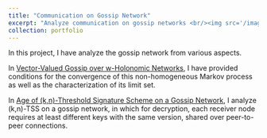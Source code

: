 ```yaml
---
title: "Communication on Gossip Network"
excerpt: "Analyze communication on gossip networks <br/><img src='/images/system_model_Erkan.png'>"
collection: portfolio
---
```


In this project, I have analyze the gossip network from various aspects.

In [Vector-Valued Gossip over w-Holonomic Networks](https://erkan1863.github.io/publication/2023-11-08-holonomy_over_gossip), I have provided conditions for the convergence of this non-homogeneous Markov process as well as the characterization of its limit set. 

In [Age of (k,n)-Threshold Signature Scheme on a Gossip Network](https://erkan1863.github.io/publication/2024-02-18-age_k_n_TSS_on_gossip), I analyze (k,n)-TSS on a gossip network, in which for decryption, each receiver node requires at least different keys with the same version, shared over peer-to-peer connections. 

